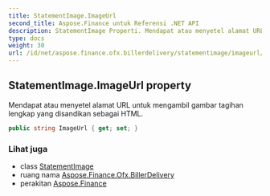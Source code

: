 ```yaml
---
title: StatementImage.ImageUrl
second_title: Aspose.Finance untuk Referensi .NET API
description: StatementImage Properti. Mendapat atau menyetel alamat URL untuk mengambil gambar tagihan lengkap yang disandikan sebagai HTML.
type: docs
weight: 30
url: /id/net/aspose.finance.ofx.billerdelivery/statementimage/imageurl/
---
```

## StatementImage.ImageUrl property

Mendapat atau menyetel alamat URL untuk mengambil gambar tagihan lengkap yang disandikan sebagai HTML.

```csharp
public string ImageUrl { get; set; }
```

### Lihat juga

* class [StatementImage](../)
* ruang nama [Aspose.Finance.Ofx.BillerDelivery](../../statementimage/)
* perakitan [Aspose.Finance](../../../)


